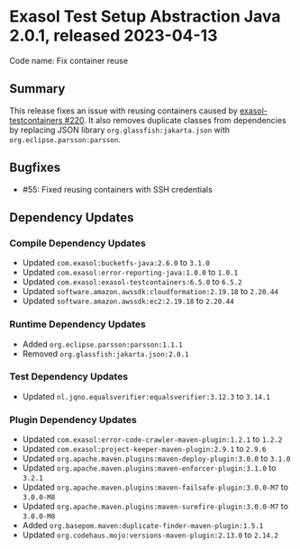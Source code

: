 # Exasol Test Setup Abstraction Java 2.0.1, released 2023-04-13

Code name: Fix container reuse

## Summary

This release fixes an issue with reusing containers caused by [exasol-testcontainers #220](https://github.com/exasol/exasol-testcontainers/issues/220). It also removes duplicate classes from dependencies by replacing JSON library `org.glassfish:jakarta.json` with `org.eclipse.parsson:parsson`.

## Bugfixes

* #55: Fixed reusing containers with SSH credentials

## Dependency Updates

### Compile Dependency Updates

* Updated `com.exasol:bucketfs-java:2.6.0` to `3.1.0`
* Updated `com.exasol:error-reporting-java:1.0.0` to `1.0.1`
* Updated `com.exasol:exasol-testcontainers:6.5.0` to `6.5.2`
* Updated `software.amazon.awssdk:cloudformation:2.19.18` to `2.20.44`
* Updated `software.amazon.awssdk:ec2:2.19.18` to `2.20.44`

### Runtime Dependency Updates

* Added `org.eclipse.parsson:parsson:1.1.1`
* Removed `org.glassfish:jakarta.json:2.0.1`

### Test Dependency Updates

* Updated `nl.jqno.equalsverifier:equalsverifier:3.12.3` to `3.14.1`

### Plugin Dependency Updates

* Updated `com.exasol:error-code-crawler-maven-plugin:1.2.1` to `1.2.2`
* Updated `com.exasol:project-keeper-maven-plugin:2.9.1` to `2.9.6`
* Updated `org.apache.maven.plugins:maven-deploy-plugin:3.0.0` to `3.1.0`
* Updated `org.apache.maven.plugins:maven-enforcer-plugin:3.1.0` to `3.2.1`
* Updated `org.apache.maven.plugins:maven-failsafe-plugin:3.0.0-M7` to `3.0.0-M8`
* Updated `org.apache.maven.plugins:maven-surefire-plugin:3.0.0-M7` to `3.0.0-M8`
* Added `org.basepom.maven:duplicate-finder-maven-plugin:1.5.1`
* Updated `org.codehaus.mojo:versions-maven-plugin:2.13.0` to `2.14.2`
